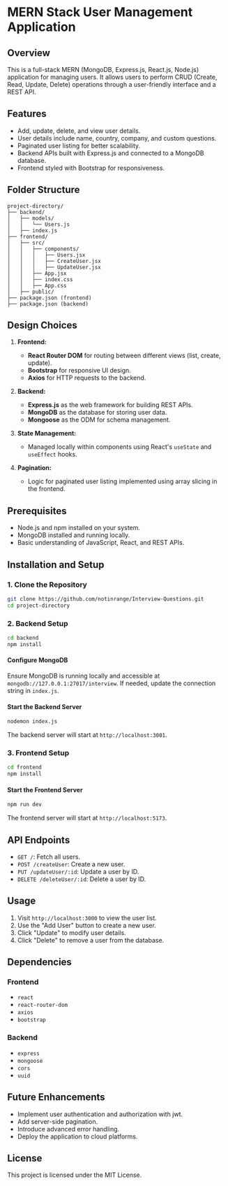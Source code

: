 # MERN Stack User Management Application

## Overview

This is a full-stack MERN (MongoDB, Express.js, React.js, Node.js) application for managing users. It allows users to perform CRUD (Create, Read, Update, Delete) operations through a user-friendly interface and a REST API.

## Features

- Add, update, delete, and view user details.
- User details include name, country, company, and custom questions.
- Paginated user listing for better scalability.
- Backend APIs built with Express.js and connected to a MongoDB database.
- Frontend styled with Bootstrap for responsiveness.

## Folder Structure

```
project-directory/
├── backend/
│   ├── models/
│   │   └── Users.js
│   ├── index.js
├── frontend/
│   ├── src/
│   │   ├── components/
│   │   │   ├── Users.jsx
│   │   │   ├── CreateUser.jsx
│   │   │   ├── UpdateUser.jsx
│   │   ├── App.jsx
│   │   ├── index.css
│   │   ├── App.css
│   ├── public/
├── package.json (frontend)
├── package.json (backend)
```

## Design Choices

1. **Frontend:**

   - **React Router DOM** for routing between different views (list, create, update).
   - **Bootstrap** for responsive UI design.
   - **Axios** for HTTP requests to the backend.

2. **Backend:**

   - **Express.js** as the web framework for building REST APIs.
   - **MongoDB** as the database for storing user data.
   - **Mongoose** as the ODM for schema management.

3. **State Management:**

   - Managed locally within components using React's `useState` and `useEffect` hooks.

4. **Pagination:**

   - Logic for paginated user listing implemented using array slicing in the frontend.

## Prerequisites

- Node.js and npm installed on your system.
- MongoDB installed and running locally.
- Basic understanding of JavaScript, React, and REST APIs.

## Installation and Setup

### 1. Clone the Repository

```bash
git clone https://github.com/notinrange/Interview-Questions.git
cd project-directory
```

### 2. Backend Setup

```bash
cd backend
npm install
```

#### Configure MongoDB

Ensure MongoDB is running locally and accessible at `mongodb://127.0.0.1:27017/interview`. If needed, update the connection string in `index.js`.

#### Start the Backend Server

```bash
nodemon index.js
```

The backend server will start at `http://localhost:3001`.

### 3. Frontend Setup

```bash
cd frontend
npm install
```

#### Start the Frontend Server

```bash
npm run dev
```

The frontend server will start at `http://localhost:5173`.

## API Endpoints

- `GET /`: Fetch all users.
- `POST /createUser`: Create a new user.
- `PUT /updateUser/:id`: Update a user by ID.
- `DELETE /deleteUser/:id`: Delete a user by ID.

## Usage

1. Visit `http://localhost:3000` to view the user list.
2. Use the "Add User" button to create a new user.
3. Click "Update" to modify user details.
4. Click "Delete" to remove a user from the database.

## Dependencies

### Frontend

- `react`
- `react-router-dom`
- `axios`
- `bootstrap`

### Backend

- `express`
- `mongoose`
- `cors`
- `uuid`

## Future Enhancements

- Implement user authentication and authorization with jwt.
- Add server-side pagination.
- Introduce advanced error handling.
- Deploy the application to cloud platforms.

## License

This project is licensed under the MIT License.

